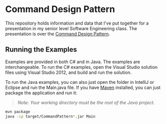 # Command Design Pattern

This repository holds information and data that I've put together for a presentation in my senior level Software Engineering class. The presentation is over the [Command Design Pattern](http://en.wikipedia.org/wiki/Command_pattern).

## Running the Examples

Examples are provided in both C# and in Java. The examples are interchangeable. To run the C# examples, open the Visual Studio solution files using Visual Studio 2012, and build and run the solution.

To run the Java examples, you can also just open the folder in IntelliJ or Eclipse and run the Main.java file. If you have [Maven](http://maven.apache.org/download.cgi) installed, you can just package the application and run it:

> _Note: Your working directory must be the root of the Java project_.

```bash
mvn package
java -cp target/CommandPattern*.jar Main
```

